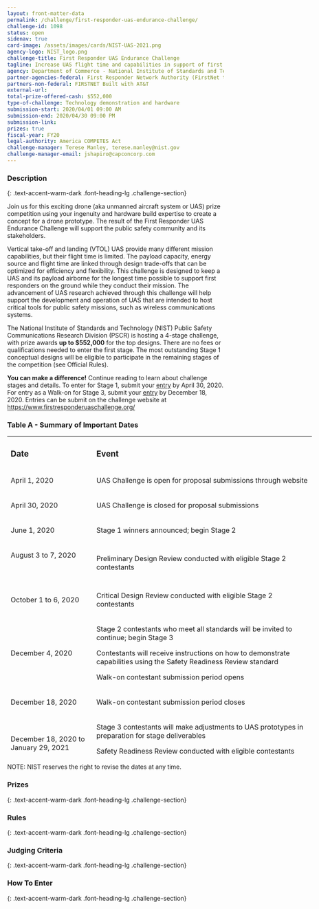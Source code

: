```yaml
---
layout: front-matter-data
permalink: /challenge/first-responder-uas-endurance-challenge/
challenge-id: 1098
status: open
sidenav: true
card-image: /assets/images/cards/NIST-UAS-2021.png
agency-logo: NIST_logo.png
challenge-title: First Responder UAS Endurance Challenge
tagline: Increase UAS flight time and capabilities in support of first responders
agency: Department of Commerce - National Institute of Standards and Technology
partner-agencies-federal: First Responder Network Authority (FirstNet the Authority)
partners-non-federal: FIRSTNET Built with AT&T
external-url:
total-prize-offered-cash: $552,000
type-of-challenge: Technology demonstration and hardware
submission-start: 2020/04/01 09:00 AM
submission-end: 2020/04/30 09:00 PM
submission-link:
prizes: true
fiscal-year: FY20
legal-authority: America COMPETES Act
challenge-manager: Terese Manley, terese.manley@nist.gov
challenge-manager-email: jshapiro@capconcorp.com
---
```




<!-- Description start -->
### Description
{: .text-accent-warm-dark .font-heading-lg .challenge-section}

<p>Join us for this exciting drone (aka unmanned aircraft system or UAS) prize competition using your ingenuity and hardware build expertise to create a concept for a drone prototype. The result of the First Responder UAS Endurance Challenge will support the public safety community and its stakeholders.</p>
<p>Vertical take-off and landing (VTOL) UAS provide many different mission capabilities, but their flight time is limited. The payload capacity, energy source and flight time are linked through design trade-offs that can be optimized for efficiency and flexibility. This challenge is designed to keep a UAS and its payload airborne for the longest time possible to support first responders on the ground while they conduct their mission. The advancement of UAS research achieved through this challenge will help support the development and operation of UAS that are intended to host critical tools for public safety missions, such as wireless communications systems.</p>
<p>The National Institute of Standards and Technology (NIST) Public Safety Communications Research Division (PSCR) is hosting a 4-stage challenge, with prize awards <strong>up to $552,000</strong> for the top designs. There are no fees or qualifications needed to enter the first stage. The most outstanding Stage 1 conceptual designs will be eligible to participate in the remaining stages of the competition (see Official Rules).</p>
<p><strong>You can make a difference!</strong> Continue reading to learn about challenge stages and details. To enter for Stage 1, submit your <u><a href="https://www.firstresponderuaschallenge.org">entry</a></u> by April 30, 2020. For entry as a Walk-on for Stage 3, submit your <u><a href="https://www.firstresponderuaschallenge.org">entry</a></u> by December 18, 2020. Entries can be submit on the challenge website at <a href="https://www.firstresponderuaschallenge.org/">https://www.firstresponderuaschallenge.org/</a></p>
<h3><strong>Table A - Summary of Important Dates</strong></h3>
<table style="width: 709px; height: 745px;">
<tbody>
<tr>
<td style="width: 187.2px;">
<h3><strong>Date</strong></h3>
</td>
<td style="width: 507.2px;">
<h3><strong>Event</strong></h3>
</td>
</tr>
<tr>
<td style="width: 187.2px;">
<p>April 1, 2020</p>
</td>
<td style="width: 507.2px;">
<p>UAS Challenge is open for proposal submissions through website</p>
</td>
</tr>
<tr>
<td style="width: 187.2px;">
<p>April 30, 2020</p>
</td>
<td style="width: 507.2px;">
<p>UAS Challenge is closed for proposal submissions</p>
</td>
</tr>
<tr>
<td style="width: 187.2px;">
<p>June 1, 2020</p>
</td>
<td style="width: 507.2px;">
<p>Stage 1 winners announced; begin Stage 2</p>
</td>
</tr>
<tr>
<td style="width: 187.2px;">
<p>August 3 to 7, 2020</p>
<p>&nbsp;</p>
</td>
<td style="width: 507.2px;">
<p>Preliminary Design Review conducted with eligible Stage 2 contestants</p>
</td>
</tr>
<tr>
<td style="width: 187.2px;">
<p>October 1 to 6, 2020</p>
</td>
<td style="width: 507.2px;">
<p>Critical Design Review conducted with eligible Stage 2 contestants</p>
</td>
</tr>
<tr>
<td style="width: 187.2px;">
<p>December 4, 2020</p>
</td>
<td style="width: 507.2px;">
<p>Stage 2 contestants who meet all standards will be invited to continue; begin Stage 3</p>
<p>Contestants will receive instructions on how to demonstrate capabilities using the Safety Readiness Review standard</p>
<p>Walk-on contestant submission period opens</p>
</td>
</tr>
<tr>
<td style="width: 187.2px;">
<p>December 18, 2020</p>
</td>
<td style="width: 507.2px;">
<p>Walk-on contestant submission period closes</p>
</td>
</tr>
<tr>
<td style="width: 187.2px;">
<p>December 18, 2020 to January 29, 2021</p>
</td>
<td style="width: 507.2px;">
<p>Stage 3 contestants will make adjustments to UAS prototypes in preparation for stage deliverables</p>
<p>Safety Readiness Review conducted with eligible contestants (both Stage 3 and Walk-on contestants)</p>
</td>
</tr>
<tr>
<td style="width: 187.2px;">
<p>February 17, 2021</p>
</td>
<td style="width: 507.2px;">
<p>Stage 3 winners announced</p>
<p>Contestants will receive instructions on Live Test and Evaluation</p>
</td>
</tr>
<tr>
<td style="width: 187.2px;">
<p>April 5 to 9, 2021</p>
</td>
<td style="width: 507.2px;">
<p>The Live Test and Evaluation Contest is a live competition to include UAS capability demonstrations</p>
</td>
</tr>
<tr>
<td style="width: 187.2px;">
<p>April 30, 2021</p>
</td>
<td style="width: 507.2px;">
<p>Stage 4 final winners announced</p>
</td>
</tr>
</tbody>
</table>
<p>NOTE: NIST reserves the right to revise the dates at any time.</p>

<!-- Prizes start -->
### Prizes
{: .text-accent-warm-dark .font-heading-lg .challenge-section}


<!-- Rules start -->
### Rules 
{: .text-accent-warm-dark .font-heading-lg .challenge-section}


<!-- Judging start -->
### Judging Criteria
{: .text-accent-warm-dark .font-heading-lg .challenge-section}


<!--  How To Enter start -->
### How To Enter
{: .text-accent-warm-dark .font-heading-lg .challenge-section}
